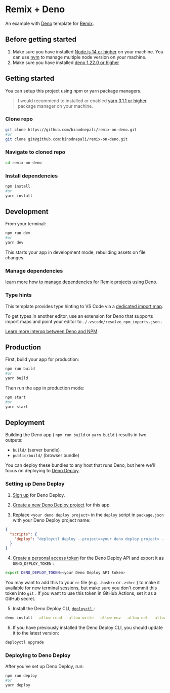 # Remix + Deno

An example with [Deno](https://deno.land/) template for [Remix](https://remix.run/docs).

## Before getting started

1. Make sure you have installed [Node.js 14 or higher](https://nodejs.org/en/) on your machine. You can use [nvm](https://github.com/nvm-sh/nvm) to manage multiple node version on your machine.
2. Make sure you have installed [deno 1.22.0 or higher](https://deno.land/)

## Getting started

You can setup this project using npm or yarn package managers.

> I would recommend to installed or enabled [yarn 3.1.1 or higher](https://yarnpkg.com/getting-started) package manager on your machine.

### Clone repo

```sh
git clone https://github.com/binodnepali/remix-on-deno.git
#or
git clone git@github.com:binodnepali/remix-on-deno.git
```

### Navigate to cloned repo

```sh
cd remix-on-deno
```

### Install dependencies

```sh
npm install
#or 
yarn install
```

## Development

From your terminal:

```sh
npm run dev
#or
yarn dev
```

This starts your app in development mode, rebuilding assets on file changes.

### Manage dependencies

 
 [learn more how to manage dependencies for Remix projects using Deno](https://github.com/remix-run/remix/blob/main/decisions/0001-use-npm-to-manage-npm-dependencies-for-deno-projects.md).

### Type hints

This template provides type hinting to VS Code via a
[dedicated import map](./.vscode/resolve_npm_imports.json).

To get types in another editor, use an extension for Deno that supports import
maps and point your editor to `./.vscode/resolve_npm_imports.json` .

[Learn more interop between Deno and NPM](https://github.com/remix-run/remix/blob/main/decisions/0001-use-npm-to-manage-npm-dependencies-for-deno-projects.md#vs-code-type-hints).

## Production

First, build your app for production:

```sh
npm run build
#or
yarn build
```

Then run the app in production mode:

```sh
npm start
#or
yarn start
```

## Deployment

Building the Deno app ( `npm run build` or `yarn build` ) results in two outputs:

* `build/` (server bundle)
* `public/build/` (browser bundle)

You can deploy these bundles to any host that runs Deno, but here we'll focus on
deploying to [Deno Deploy](https://deno.com/deploy).

### Setting up Deno Deploy

1. [Sign up](https://dash.deno.com/signin) for Deno Deploy.

2. [Create a new Deno Deploy project](https://dash.deno.com/new) for this app.

3. Replace `<your deno deploy project>` in the `deploy` script in `package.json`
   with your Deno Deploy project name:

```json
{
  "scripts": {
    "deploy": "deployctl deploy --project=<your deno deploy project> --include=.cache,build,public ./build/index.js"
  }
}
```

4. [Create a personal access token](https://dash.deno.com/account) for the Deno
   Deploy API and export it as `DENO_DEPLOY_TOKEN` :

```sh
export DENO_DEPLOY_TOKEN=<your Deno Deploy API token>
```

You may want to add this to your `rc` file (e.g. `.bashrc` or `.zshrc` ) to make
it available for new terminal sessions, but make sure you don't commit this
token into `git` . If you want to use this token in GitHub Actions, set it as a
GitHub secret.

5. Install the Deno Deploy CLI,
   [ `deployctl` ](https://github.com/denoland/deployctl):

```sh
deno install --allow-read --allow-write --allow-env --allow-net --allow-run --no-check -r -f https://deno.land/x/deploy/deployctl.ts
```

6. If you have previously installed the Deno Deploy CLI, you should update it to
   the latest version:

```sh
deployctl upgrade
```

### Deploying to Deno Deploy

After you've set up Deno Deploy, run:

```sh
npm run deploy
#or
yarn deploy
```
